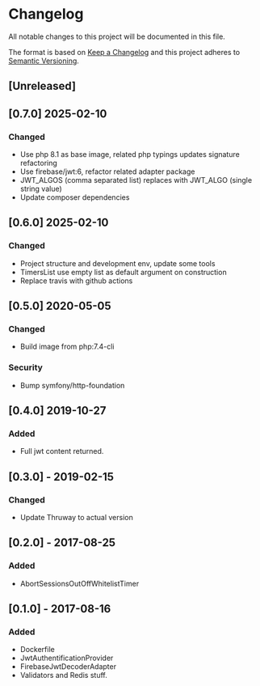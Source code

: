 # Changelog
All notable changes to this project will be documented in this file.

The format is based on [Keep a Changelog](http://keepachangelog.com/en/1.0.0/)
and this project adheres to [Semantic Versioning](http://semver.org/spec/v2.0.0.html).

## [Unreleased] 

## [0.7.0] 2025-02-10

### Changed
- Use php 8.1 as base image, related php typings updates signature refactoring 
- Use firebase/jwt:6, refactor related adapter package
- JWT_ALGOS (comma separated list) replaces with JWT_ALGO (single string value)
- Update composer dependencies

## [0.6.0] 2025-02-10

### Changed
- Project structure and development env, update some tools
- TimersList use empty list as default argument on construction
- Replace travis with github actions

## [0.5.0] 2020-05-05
### Changed
- Build image from php:7.4-cli

### Security
- Bump symfony/http-foundation

## [0.4.0] 2019-10-27
### Added
- Full jwt content returned. 

## [0.3.0] - 2019-02-15
### Changed
- Update Thruway to actual version

## [0.2.0] - 2017-08-25
### Added
- AbortSessionsOutOffWhitelistTimer

## [0.1.0] - 2017-08-16
### Added
- Dockerfile 
- JwtAuthentificationProvider
- FirebaseJwtDecoderAdapter
- Validators and Redis stuff. 
